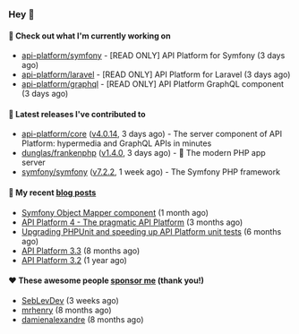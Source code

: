 ### Hey 👋

#### 👷 Check out what I'm currently working on

- [api-platform/symfony](https://github.com/api-platform/symfony) - [READ ONLY] API Platform for Symfony (3 days ago)
- [api-platform/laravel](https://github.com/api-platform/laravel) - [READ ONLY] API Platform for Laravel (3 days ago)
- [api-platform/graphql](https://github.com/api-platform/graphql) - [READ ONLY] API Platform GraphQL component (3 days ago)

#### 🔭 Latest releases I've contributed to

- [api-platform/core](https://github.com/api-platform/core) ([v4.0.14](https://github.com/api-platform/core/releases/tag/v4.0.14), 3 days ago) - The server component of API Platform: hypermedia and GraphQL APIs in minutes
- [dunglas/frankenphp](https://github.com/dunglas/frankenphp) ([v1.4.0](https://github.com/dunglas/frankenphp/releases/tag/v1.4.0), 3 days ago) - 🧟 The modern PHP app server
- [symfony/symfony](https://github.com/symfony/symfony) ([v7.2.2](https://github.com/symfony/symfony/releases/tag/v7.2.2), 1 week ago) - The Symfony PHP framework

#### 📜 My recent [blog posts](https://soyuka.me)

- [Symfony Object Mapper component](https://soyuka.me/symfony-object-mapper-component/) (1 month ago)
- [API Platform 4 - The pragmatic API Platform](https://soyuka.me/api-platform-4-the-pragmatic-api-platform/) (3 months ago)
- [Upgrading PHPUnit and speeding up API Platform unit tests](https://soyuka.me/upgrading-phpunit-and-speeding-up-api-platform-unit-tests/) (6 months ago)
- [API Platform 3.3](https://soyuka.me/api-platform-3.3/) (8 months ago)
- [API Platform 3.2](https://soyuka.me/api-platform-3.2/) (1 year ago)

#### ❤️ These awesome people [sponsor me](https://github.com/sponsors/soyuka) (thank you!)

- [SebLevDev](https://github.com/SebLevDev) (3 weeks ago)
- [mrhenry](https://github.com/mrhenry) (8 months ago)
- [damienalexandre](https://github.com/damienalexandre) (8 months ago)
